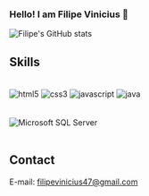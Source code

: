 ### Hello! I am Filipe Vinicius 👋<br />


![Filipe's GitHub stats](https://github-readme-stats.vercel.app/api?username=filipevinicius&show_icons=true&theme=dracula)


## Skills

<div style="display: inline_block"><br />
  <img align="center" src="https://img.shields.io/badge/HTML5-E34F26?style=for-the-badge&logo=html5&logoColor=white" alt="html5">
  <img align="center" src="https://img.shields.io/badge/CSS3-1572B6?style=for-the-badge&logo=css3&logoColor=white" alt="css3">
  <img align="center" src="https://img.shields.io/badge/JavaScript-F7DF1E?style=for-the-badge&logo=javascript&logoColor=black" alt="javascript">
  <img align="center" src="https://img.shields.io/badge/Java-ED8B00?style=for-the-badge&logo=java&logoColor=white" alt="java">
 </div><br /><br />
 <img align="center" src="https://img.shields.io/badge/Microsoft%20SQL%20Server-CC2927?style=for-the-badge&logo=microsoft%20sql%20server&logoColor=white" alt="Microsoft SQL Server">
 </div><br /><br />
 
 ## Contact
 
  E-mail: filipevinicius47@gmail.com
